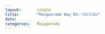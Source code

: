 ```yaml
---
layout:       single
title:        "Masquerade Day XX: <title>"
date:         
categories:   Masquerade
---
```

